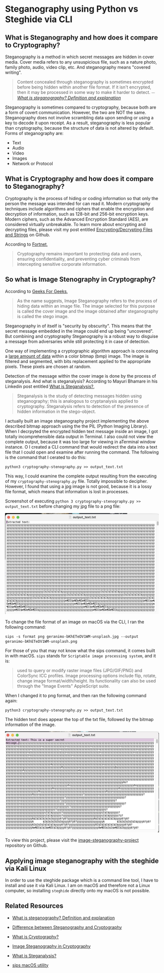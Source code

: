 # Steganography using Python vs Steghide via CLI

## What is Steganography and how does it compare to Cryptography?

Steganography is a method in which secret messages are hidden in cover media. Cover media refers to any unsuspicious file, such as a nature photo, family photo, audio, video clip, etc. And steganography means "covered writing".

>Content concealed through steganography is sometimes encrypted before being hidden within another file format. If it isn't encrypted, then it may be processed in some way to make it harder to detect. ⏤ <cite>[*What is steganography? Definition and explanation*](https://www.kaspersky.com/resource-center/definitions/what-is-steganography)</cite>

Steganography is sometimes compared to cryptography, because both are a form of covert communication. However, the two are NOT the same. Steganography does not involve scrambling data upon sending or using a key to decode it upon receipt. As a result, steganography is less popular than cryptography, because the structure of data is not altered by default. Forms of steganography are:

- Text
- Audio
- Video
- Images
- Network or Protocol

## What is Cryptography and how does it compare to Steganography?

Cryptography is the process of hiding or coding information so that only the person the message was intended for can read it. Modern cryptography techniques include algorithms and ciphers that enable the encryption and decryption of information, such as 128-bit and 256-bit encryption keys. Modern ciphers, such as the Advanced Encryption Standard (AES), are considered virtually unbreakable. To learn more about encrypting and decrypting files, please visit my post entitled [Encrypting/Decrypting Files and Strings](https://github.com/interglobalmedia/encrypt-decrypt-files-python) on Github.

According to [Fortnet](https://www.fortinet.com/resources/cyberglossary/what-is-cryptography),

>Cryptography remains important to protecting data and users, ensuring confidentiality, and preventing cyber criminals from intercepting sensitive corporate information.

## So what is Image Stenography in Cryptography?

According to [Geeks For Geeks](https://www.geeksforgeeks.org/image-steganography-in-cryptography/),

>As the name suggests, Image Steganography refers to the process of hiding data within an image file. The image selected for this purpose is called the cover image and the image obtained after steganography is called the stego image.

Steganography in of itself is "security by obscurity". This means that the secret message embedded in the image could end up being "uncovered". But combining and cryptography Steganography is a robust way to disguise a message from adversaries while still protecting it in case of detection.

One way of implementing a cryptographic algorithm approach is concealing a [large amount of data](https://www.geeksforgeeks.org/image-steganography-in-cryptography/) within a color bitmap (bmp) image. The image is filtered and segmented, with bits replacement applied to the appropriate pixels. These pixels are chosen at random.

Detection of the message within the cover image is done by the process of steganalysis. And what is steganalysis? According to Mayuri Bhamare in his Linkedin post entitled [What is Steganalysis?](https://www.linkedin.com/pulse/what-steganalysis-mayuri-bhamare/),

>Steganalysis is the study of detecting messages hidden using steganography; this is analogous to cryptanalysis applied to cryptography. Steganalysis refers to detection of the presence of hidden information in the stego-object.

I actually built an image steganography project implementing the above described bitmap approach using the the PIL (Python Imaging Library). When I decrpyted the encrypted hidden text message inside an image, I got totally incomprehensible data output in Terminal. I also could not view the complete output, because it was too large for viewing in aTerminal window instance. O I created a CLI command that would redirect the data into a text file that I could open and examine after running the command. The following is the command that I cerated to do this:

```shell
python3 cryptography-stenography.py >> output_text.txt
```

This way, I could examine the complete output resulting from the executing of my `cryptography-stenography.py` file. Totally impossible to decipher. However, I found that using a jpg image is not good, because it is a lossy file format, which means that information is lost in processes.

Screenshot of executing `python 3 cryptography-stenography.py >> output_text.txt` before changing my jpg file to a png file:

![jpg output text screenshot](images/output_text_jpg_screenshot.jpg)

To change the file format of an image on macOS via the CLI, I ran the following command:

```shell
sips -s format png geranimo-bKhETeDV1WM-unsplash.jpg --output geranimo-bKhETeDV1WM-unsplash.png
```

For those of you that may not know what the sips command, it comes built in with macOS. `sips` stands for `Scriptable image processing system`, and it is:

>used to query or modify raster image files (JPG/GIF/PNG) and ColorSync ICC profiles. Image processing options include flip, rotate, change image format/width/height. Its functionality can also be used through the "Image Events" AppleScript suite.

When I changed it to png format, and then ran the following command again:

```shell
python3 cryptography-stenography.py >> output_text.txt
```

The hidden text does appear the top of the txt file, followed by the bitmap information of the image.

![png output text screenshot](images/output_text_screenshot.jpg)

To view this project, please visit the [image-steganography-project](https://github.com/interglobalmedia/image-steganography-project) repository on Github.

## Applying image steganography with the steghide via Kali Linux

In order to use the steghide package which is a command line tool, I have to install and use it via Kali Linux. I am on macOS and therefore not a Linux computer, so installing `steghide` directly onto my macOS is not possible.

## Related Resources

- [What is steganography? Definition and explanation](https://www.kaspersky.com/resource-center/definitions/what-is-steganography)

- [Difference between Steganography and Cryptography](https://www.geeksforgeeks.org/difference-between-steganography-and-cryptography/)

- [What is Cryptography?](https://www.fortinet.com/resources/cyberglossary/what-is-cryptography)

- [Image Steganography in Cryptography](https://www.geeksforgeeks.org/image-steganography-in-cryptography/)

- [What is Steganalysis?](https://www.linkedin.com/pulse/what-steganalysis-mayuri-bhamare/)

- [sips macOS utility](https://ss64.com/osx/sips.html)